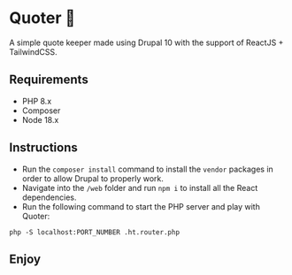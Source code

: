# Quoter 📒

A simple quote keeper made using Drupal 10 with the support of ReactJS + TailwindCSS.

## Requirements

- PHP 8.x
- Composer
- Node 18.x

## Instructions

- Run the `composer install` command to install the `vendor` packages in order to allow Drupal to properly work.
- Navigate into the `/web` folder and run `npm i` to install all the React dependencies.
- Run the following command to start the PHP server and play with Quoter:
```
php -S localhost:PORT_NUMBER .ht.router.php
```

## Enjoy
